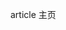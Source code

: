 <!--
 * @Author: Aimony
 * @Date: 2023-08-28 14:05:26
 * @LastEditors: Aimony
 * @LastEditTime: 2023-08-28 14:05:37
-->
article 主页